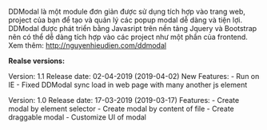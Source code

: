 DDModal là một module đơn giản được sử dụng tích hợp vào trang web, project của bạn để tạo và quản lý các popup modal dễ dàng và tiện lợi. DDModal được phát triển bằng Javasript trên nền tảng Jquery và Bootstrap nên có thể dễ dàng tích hợp vào các project như một phần của frontend.
Xem thêm: http://nguyenhieudien.com/ddmodal

**Realse versions:**

Version: 1.1
Release date: 02-04-2019 (2019-04-02)
New Features:
	- Run on IE
	- Fixed DDModal sync load in web page with many another js element

Version: 1.0
Release date: 17-03-2019 (2019-03-17)
Features:
    - Create modal by element selector
    - Create modal by content of file
    - Create draggable modal
    - Customize UI of modal
